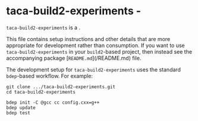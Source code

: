 # taca-build2-experiments - <SUMMARY>

`taca-build2-experiments` is a <SUMMARY-OF-FUNCTIONALITY>.

This file contains setup instructions and other details that are more
appropriate for development rather than consumption. If you want to use
`taca-build2-experiments` in your `build2`-based project, then instead see the accompanying
package [`README.md`](<PACKAGE>/README.md) file.

The development setup for `taca-build2-experiments` uses the standard `bdep`-based workflow.
For example:

```
git clone .../taca-build2-experiments.git
cd taca-build2-experiments

bdep init -C @gcc cc config.cxx=g++
bdep update
bdep test
```
